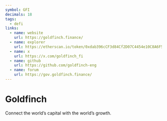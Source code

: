 ```yaml
---
symbol: GFI
decimals: 18
tags:
  - defi
links:
  - name: website
    url: https://goldfinch.finance/
  - name: explorer
    url: https://etherscan.io/token/0xdab396cCF3d84Cf2D07C4454e10C8A6F5b008D2b
  - name: x
    url: https://x.com/goldfinch_fi
  - name: github
    url: https://github.com/goldfinch-eng
  - name: forum
    url: https://gov.goldfinch.finance/
---
```


# Goldfinch

Connect the world’s capital with the world’s growth.
